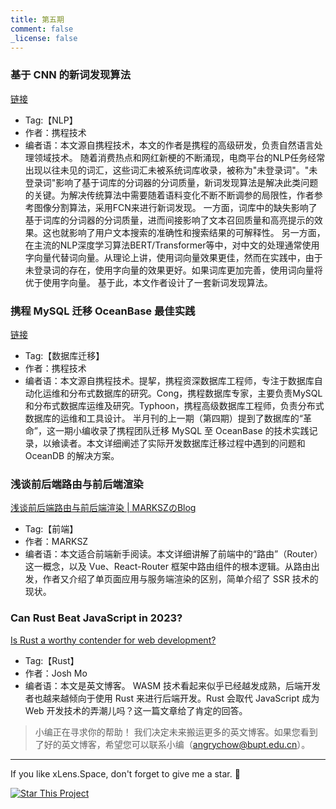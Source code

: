 ```yaml
---
title: 第五期
comment: false
_license: false
---
```


### 基于 CNN 的新词发现算法

[链接](https://mp.weixin.qq.com/s?__biz=MjM5MDI3MjA5MQ==&mid=2697273648&idx=1&sn=b262832de1e4c29a887b961787bdde2e&chksm=8376de04b40157128bf9c545507db8ae75d89adfa0b04e0aef0d008e1841f379dcc10f17c303&mpshare=1&scene=23&srcid=0506OqsO9UJ9RVmnZyTDsbVo&sharer_sharetime=1683374710004&sharer_shareid=39eb9708e014efe369ca04899a675053#rd)

- Tag:【NLP】
- 作者：携程技术
- 编者语：本文源自携程技术，本文的作者是携程的高级研发，负责自然语言处理领域技术。
随着消费热点和网红新梗的不断涌现，电商平台的NLP任务经常出现以往未见的词汇，这些词汇未被系统词库收录，被称为"未登录词"。"未登录词"影响了基于词库的分词器的分词质量，新词发现算法是解决此类问题的关键。为解决传统算法中需要随着语料变化不断不断调参的局限性，作者参考图像分割算法，采用FCN来进行新词发现。
一方面，词库中的缺失影响了基于词库的分词器的分词质量，进而间接影响了文本召回质量和高亮提示的效果。这也就影响了用户文本搜索的准确性和搜索结果的可解释性。
另一方面，在主流的NLP深度学习算法BERT/Transformer等中，对中文的处理通常使用字向量代替词向量。从理论上讲，使用词向量效果更佳，然而在实践中，由于未登录词的存在，使用字向量的效果更好。如果词库更加完善，使用词向量将优于使用字向量。
基于此，本文作者设计了一套新词发现算法。

### 携程 MySQL 迁移 OceanBase 最佳实践

[链接](https://mp.weixin.qq.com/s?__biz=MjM5MDI3MjA5MQ==&mid=2697274232&idx=1&sn=c3177fb71989308d4751d9946fbcc436&chksm=8376dc4cb401555ac23322dd44499ec4e230ec6a96181de923868a09e31bf8335a6b72aee321&mpshare=1&scene=23&srcid=05066QpI2UlrUApjGF9xHZ2V&sharer_sharetime=1683374741507&sharer_shareid=39eb9708e014efe369ca04899a675053#rd)

- Tag:【数据库迁移】
- 作者：携程技术
- 编者语：本文源自携程技术。提挈，携程资深数据库工程师，专注于数据库自动化运维和分布式数据库的研究。Cong，携程数据库专家，主要负责MySQL和分布式数据库运维及研究。Typhoon，携程高级数据库工程师，负责分布式数据库的运维和工具设计。
半月刊的上一期（第四期）提到了数据库的“革命”，这一期小编收录了携程团队迁移 MySQL 至 OceanBase 的技术实践记录，以飨读者。本文详细阐述了实际开发数据库迁移过程中遇到的问题和 OceanDB 的解决方案。

### 浅谈前后端路由与前后端渲染

[浅谈前后端路由与前后端渲染 \| MARKSZのBlog](https://molunerfinn.com/fe-be-router-render)

- Tag:【前端】
- 作者：MARKSZ
- 编者语：本文适合前端新手阅读。本文详细讲解了前端中的“路由”（Router）这一概念，以及 Vue、React-Router 框架中路由组件的根本逻辑。从路由出发，作者又介绍了单页面应用与服务端渲染的区别，简单介绍了 SSR 技术的现状。

### Can Rust Beat JavaScript in 2023?

[Is Rust a worthy contender for web development?](https://joshmo.hashnode.dev/can-rust-beat-javascript-in-2023)

- Tag:【Rust】
- 作者：Josh Mo
- 编者语：本文是英文博客。 WASM 技术看起来似乎已经越发成熟，后端开发者也越来越倾向于使用 Rust 来进行后端开发。Rust 会取代 JavaScript 成为 Web 开发技术的弄潮儿吗？这一篇文章给了肯定的回答。

> 小编正在寻求你的帮助！ 我们决定未来搬运更多的英文博客。如果您看到了好的英文博客，希望您可以联系小编（angrychow@bupt.edu.cn）。

---

If you like xLens.Space, don't forget to give me a star. :star2:

[![Star This Project](https://img.shields.io/github/stars/xLensSpace/xlensspace.github.io?label=Stars&style=social)](https://github.com/xLensSpace/xlensspace.github.io)
